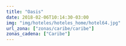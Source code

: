 ```yaml
---
title: "Oasis"
date: 2018-02-06T10:14:30-03:00
img: "img/hoteles/hoteles_home/hotel64.jpg"
url_zona: ["zonas/caribe/caribe"]
zonas_cadena: ["Caribe"]
---
```

